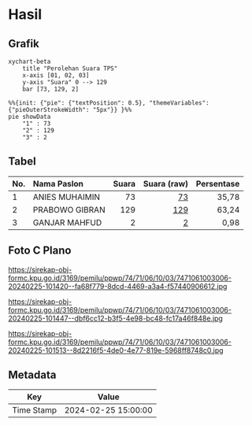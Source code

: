 # Hasil

## Grafik

```mermaid
xychart-beta
    title "Perolehan Suara TPS"
    x-axis [01, 02, 03]
    y-axis "Suara" 0 --> 129
    bar [73, 129, 2]
```

```mermaid
%%{init: {"pie": {"textPosition": 0.5}, "themeVariables": {"pieOuterStrokeWidth": "5px"}} }%%
pie showData
    "1" : 73
    "2" : 129
    "3" : 2
```

## Tabel

| No. | Nama Paslon    | Suara | Suara (raw) | Persentase |
|:--- |:-------------- | -----:| -----------:| ----------:|
| 1   | ANIES MUHAIMIN | 73    | [73][p-1]   | 35,78      |
| 2   | PRABOWO GIBRAN | 129   | [129][p-2]  | 63,24      |
| 3   | GANJAR MAHFUD  | 2     | [2][p-3]    | 0,98       |


[p-1]: https://github.com/gigit-pemilu/pemilu-2024-74-sulawesi-tenggara/blob/main/pilpres/hitung-suara/sub/74-sulawesi-tenggara/sub/71-kota-kendari/sub/06-abeli/sub/1003-abeli/sub/006-tps/sub/paslon-1.txt
[p-2]: https://github.com/gigit-pemilu/pemilu-2024-74-sulawesi-tenggara/blob/main/pilpres/hitung-suara/sub/74-sulawesi-tenggara/sub/71-kota-kendari/sub/06-abeli/sub/1003-abeli/sub/006-tps/sub/paslon-2.txt
[p-3]: https://github.com/gigit-pemilu/pemilu-2024-74-sulawesi-tenggara/blob/main/pilpres/hitung-suara/sub/74-sulawesi-tenggara/sub/71-kota-kendari/sub/06-abeli/sub/1003-abeli/sub/006-tps/sub/paslon-3.txt

## Foto C Plano

https://sirekap-obj-formc.kpu.go.id/3169/pemilu/ppwp/74/71/06/10/03/7471061003006-20240225-101420--fa68f779-8dcd-4469-a3a4-f57440906612.jpg

https://sirekap-obj-formc.kpu.go.id/3169/pemilu/ppwp/74/71/06/10/03/7471061003006-20240225-101447--dbf6cc12-b3f5-4e98-bc48-fc17a46f848e.jpg

https://sirekap-obj-formc.kpu.go.id/3169/pemilu/ppwp/74/71/06/10/03/7471061003006-20240225-101513--8d2216f5-4de0-4e77-819e-5968ff8748c0.jpg


## Metadata

| Key        | Value               |
| ---------- | ------------------- |
| Time Stamp | 2024-02-25 15:00:00 |



